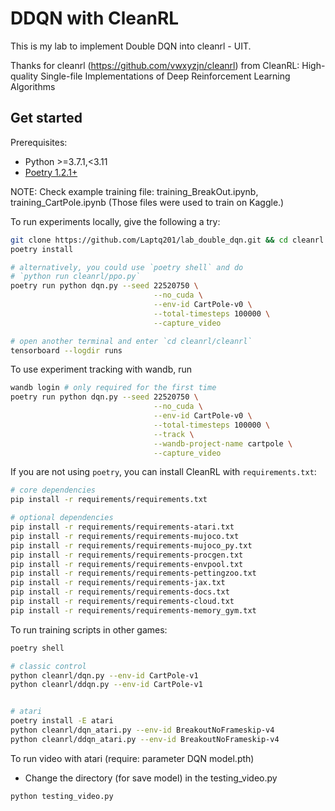 # DDQN with CleanRL

This is my lab to implement Double DQN into cleanrl - UIT.

Thanks for cleanrl (https://github.com/vwxyzjn/cleanrl) from CleanRL: High-quality Single-file Implementations of Deep Reinforcement Learning Algorithms


## Get started

Prerequisites:
* Python >=3.7.1,<3.11
* [Poetry 1.2.1+](https://python-poetry.org)

NOTE: Check example training file: training_BreakOut.ipynb, training_CartPole.ipynb (Those files were used to train on Kaggle.)

To run experiments locally, give the following a try:

```bash
git clone https://github.com/Laptq201/lab_double_dqn.git && cd cleanrl
poetry install

# alternatively, you could use `poetry shell` and do
# `python run cleanrl/ppo.py`
poetry run python dqn.py --seed 22520750 \
                                --no_cuda \
                                --env-id CartPole-v0 \
                                --total-timesteps 100000 \
                                --capture_video

# open another terminal and enter `cd cleanrl/cleanrl`
tensorboard --logdir runs
```

To use experiment tracking with wandb, run
```bash
wandb login # only required for the first time
poetry run python dqn.py --seed 22520750 \
                                --no_cuda \
                                --env-id CartPole-v0 \
                                --total-timesteps 100000 \
                                --track \
                                --wandb-project-name cartpole \
                                --capture_video
```

If you are not using `poetry`, you can install CleanRL with `requirements.txt`:

```bash
# core dependencies
pip install -r requirements/requirements.txt

# optional dependencies
pip install -r requirements/requirements-atari.txt
pip install -r requirements/requirements-mujoco.txt
pip install -r requirements/requirements-mujoco_py.txt
pip install -r requirements/requirements-procgen.txt
pip install -r requirements/requirements-envpool.txt
pip install -r requirements/requirements-pettingzoo.txt
pip install -r requirements/requirements-jax.txt
pip install -r requirements/requirements-docs.txt
pip install -r requirements/requirements-cloud.txt
pip install -r requirements/requirements-memory_gym.txt
```


To run training scripts in other games:
```bash
poetry shell

# classic control
python cleanrl/dqn.py --env-id CartPole-v1
python cleanrl/ddqn.py --env-id CartPole-v1


# atari
poetry install -E atari
python cleanrl/dqn_atari.py --env-id BreakoutNoFrameskip-v4
python cleanrl/ddqn_atari.py --env-id BreakoutNoFrameskip-v4

```

To run video with atari (require: parameter DQN model.pth)
- Change the directory (for save model) in the testing_video.py
```
python testing_video.py
```
